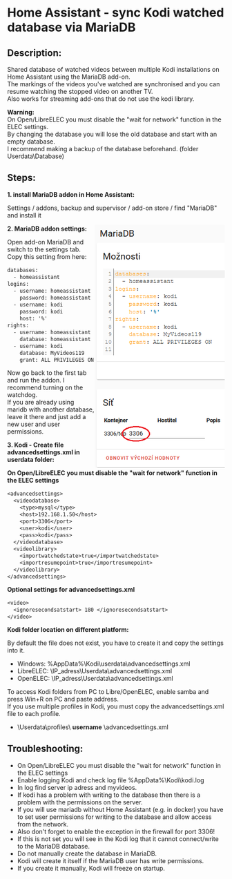 # Home Assistant - sync Kodi watched database via MariaDB

## Description:
Shared database of watched videos between multiple Kodi installations on Home Assistant using the MariaDB add-on.  
The markings of the videos you've watched are synchronised and you can resume watching the stopped video on another TV.  
Also works for streaming add-ons that do not use the kodi library.  

**Warning:**  
On Open/LibreELEC you must disable the "wait for network" function in the ELEC settings.  
By changing the database you will lose the old database and start with an empty database.  
I recommend making a backup of the database beforehand. (folder Userdata\Database)

## Steps:

**1. install MariaDB addon in Home Assistant:**

Settings / addons, backup and supervisor / add-on store / find "MariaDB" and install it

<img align="right" src="https://github.com/peca2345/Home-Assistant---sync-Kodi-db-via-mariadb/blob/main/IMG/mariadb_settings.png?raw=true">

**2. MariaDB addon settings:**

Open add-on MariaDB and switch to the settings tab.  
Copy this setting from here:

```
databases:
  - homeassistant
logins:
  - username: homeassistant
    password: homeassistant
  - username: kodi
    password: kodi
    host: '%'
rights:
  - username: homeassistant
    database: homeassistant
  - username: kodi
    database: MyVideos119
    grant: ALL PRIVILEGES ON
```

Now go back to the first tab and run the addon. I recommend turning on the watchdog.  
If you are already using maridb with another database, leave it there and just add a new user and user permissions.

**3. Kodi - Create file advancedsettings.xml in userdata folder:**

**On Open/LibreELEC you must disable the "wait for network" function in the ELEC settings**

```
<advancedsettings>
  <videodatabase>
    <type>mysql</type>
    <host>192.168.1.50</host>
    <port>3306</port>
    <user>kodi</user>
    <pass>kodi</pass>
  </videodatabase> 
  <videolibrary>
    <importwatchedstate>true</importwatchedstate>
    <importresumepoint>true</importresumepoint>
  </videolibrary>
</advancedsettings>
```

**Optional settings for advancedsettings.xml**

```
<video>
  <ignoresecondsatstart> 180 </ignoresecondsatstart> 
</video>
```
**Kodi folder location on different platform:**

By default the file does not exist, you have to create it and copy the settings into it.  
- Windows: %AppData%\Kodi\userdata\advancedsettings.xml
- LibreELEC: \\IP_adress\Userdata\advancedsettings.xml
- OpenELEC: \\IP_adress\\Userdata\advancedsettings.xml

To access Kodi folders from PC to Libre/OpenELEC, enable samba and press Win+R on PC and paste address.  
If you use multiple profiles in Kodi, you must copy the advancedsettings.xml file to each profile.  
- \Userdata\profiles\ **username** \advancedsettings.xml

## Troubleshooting:

- On Open/LibreELEC you must disable the "wait for network" function in the ELEC settings
- Enable logging Kodi and check log file %AppData%\Kodi\kodi.log
- In log find server ip adress and myvideos.
- If kodi has a problem with writing to the database then there is a problem with the permissions on the server.
- If you will use mariadb without Home Assistant (e.g. in docker) you have to set user permissions for writing to the database and allow access from the network. 
- Also don't forget to enable the exception in the firewall for port 3306! 
- If this is not set you will see in the Kodi log that it cannot connect/write to the MariaDB database.
- Do not manually create the database in MariaDB. 
- Kodi will create it itself if the MariaDB user has write permissions. 
- If you create it manually, Kodi will freeze on startup.
